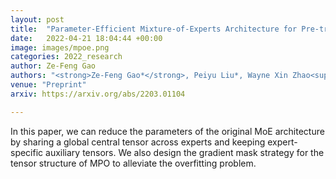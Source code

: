 ```yaml
---
layout: post
title:  "Parameter-Efficient Mixture-of-Experts Architecture for Pre-trained Language Models"
date:   2022-04-21 18:04:44 +00:00
image: images/mpoe.png
categories: 2022_research
author: Ze-Feng Gao
authors: "<strong>Ze-Feng Gao*</strong>, Peiyu Liu*, Wayne Xin Zhao<sup>#</sup>, Zhong-Yi Lu, Ji-Rong Wen"
venue: "Preprint"
arxiv: https://arxiv.org/abs/2203.01104

---
```

In this paper, we can reduce the parameters of the original MoE architecture by sharing a global central tensor across experts and keeping expert-specific auxiliary tensors. We also design the gradient mask strategy for the tensor structure of MPO to alleviate the overfitting problem.